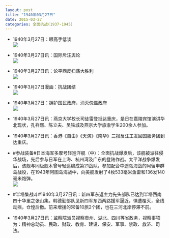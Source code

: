 ```yaml
---
layout: post
title: "1940年03月27日"
date: 2015-03-27
categories: 全面抗战(1937-1945)
---
```


<meta name="referrer" content="no-referrer" />

- 1940年3月27日：眼高手低谈 <br/><img src="https://ww4.sinaimg.cn/large/aca367d8jw1eqkoxbp3f6j20zy0hp7en.jpg" />

- 1940年3月27日讯：国际斥汪舆论 <br/><img src="https://ww3.sinaimg.cn/large/aca367d8jw1eqkn6k6g5aj207z0hjwgc.jpg" />

- 1940年3月27日讯：论平西反扫荡大胜利 <br/><img src="https://ww3.sinaimg.cn/large/aca367d8jw1eqklfu653gj20ex10xdph.jpg" />

- 1940年3月27日漫画：抗战团结 <br/><img src="https://ww2.sinaimg.cn/large/aca367d8jw1eqkjpvxu0oj20fw0ei0vh.jpg" />

- 1940年3月27日：拥护国民政府，消灭傀儡政府 <br/><img src="https://ww4.sinaimg.cn/large/aca367d8jw1eqkct1mnh4j21110h3n9h.jpg" />

- 1940年3月27日讯：燕京大学校长司徒雷登抵达重庆，是日在嘉陵宾馆演讲华北现状，孔祥熙、陈立夫、吴铁城及燕京大学旅渝学生200余人参加。 

- 1940年3月27日讯：香港《自由》《天演》《南华》三报反汪工友回国服务团到达重庆。 

- #参战装备#日本海军多摩号轻巡洋舰（中）：全面抗战爆发后，该舰被派往侵华战场，先后参与日军在上海、杭州湾及广东的登陆作战。太平洋战争爆发后，该舰与同级舰木曾号轻巡编成第21战队，参加配合中途岛海战的阿留申群岛战役，在1943年阿图岛海战中，向美舰发射了4枚533毫米鱼雷和136发140毫米炮弹。 <br/><img src="https://ww1.sinaimg.cn/large/aca367d8jw1eqk0d81g70j20dw0hjdid.jpg" />

- #半塔集战斗#1940年3月27日讯：新四军东返主力先头部队已达到半塔西南四十华里之张山集。韩德勤部队见新四军东西两路援军逼近，惧遭覆灭，全线动摇，仓惶后撤。前来增援的常备10旅2个团，也在三河北岸停滞不前。 

- 1940年3月27日讯：监察院派员视察贵州、湖北、四川等省政务，视察事项为：精神总动员、民政、财政、教育、建设、保安、军事、禁政、救济、司法。 

